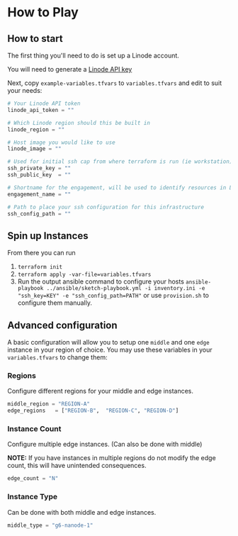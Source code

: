 # How to Play

## How to start

The first thing you'll need to do is set up a Linode account.

You will need to generate a [Linode API key](https://www.linode.com/docs/products/tools/cloud-manager/guides/cloud-api-keys/)

Next, copy `example-variables.tfvars` to  `variables.tfvars` and edit to suit your needs:

``` terraform
# Your Linode API token
linode_api_token = ""

# Which Linode region should this be built in
linode_region = ""

# Host image you would like to use
linode_image = ""

# Used for initial ssh cap from where terraform is run (ie workstation) into cloud instances
ssh_private_key = ""
ssh_public_key  = ""

# Shortname for the engagement, will be used to identify resources in Linode and hostnames
engagement_name = ""

# Path to place your ssh configuration for this infrastructure
ssh_config_path = ""
```

## Spin up Instances

From there you can run

1. `terraform init`
2. `terraform apply -var-file=variables.tfvars`
3. Run the output ansible command to configure your hosts `ansible-playbook ../ansible/sketch-playbook.yml -i inventory.ini -e "ssh_key=KEY" -e "ssh_config_path=PATH"` or use `provision.sh` to configure them manually.

## Advanced configuration

A basic configuration will allow you to setup one `middle` and one `edge` instance in your region of choice. You may use these variables in your `variables.tfvars` to change them:

### Regions
Configure different regions for your middle and edge instances.

```terraform
middle_region = "REGION-A"
edge_regions   = ["REGION-B",  "REGION-C", "REGION-D"]
```

### Instance Count
Configure multiple edge instances. (Can also be done with middle)

**NOTE:** If you have instances in multiple regions do not modify the edge count, this will have unintended consequences. 

```terraform
edge_count = "N"
```

### Instance Type
Can be done with both middle and edge instances.

```terraform
middle_type = "g6-nanode-1"
```